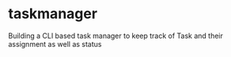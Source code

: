 # taskmanager
Building a CLI based task manager to keep track of
Task and their assignment as well as status  
